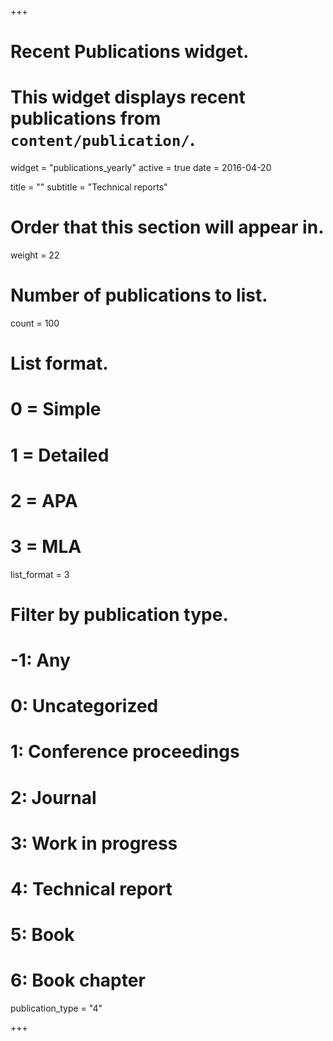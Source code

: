 +++
# Recent Publications widget.
# This widget displays recent publications from `content/publication/`.
widget = "publications_yearly"
active = true
date = 2016-04-20

title = ""
subtitle = "Technical reports"

# Order that this section will appear in.
weight = 22

# Number of publications to list.
count = 100

# List format.
#   0 = Simple
#   1 = Detailed
#   2 = APA
#   3 = MLA
list_format = 3

# Filter by publication type.
# -1: Any
#  0: Uncategorized
#  1: Conference proceedings
#  2: Journal
#  3: Work in progress
#  4: Technical report
#  5: Book
#  6: Book chapter
publication_type = "4"

+++

